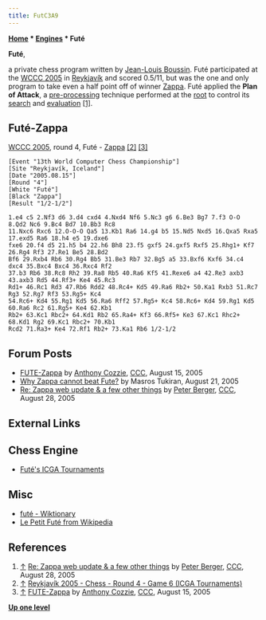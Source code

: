 ```yaml
---
title: FutC3A9
---
```

**[Home](Home "Home") * [Engines](Engines "Engines") * Futé**

**Futé**,

a private chess program written by [Jean-Louis Boussin](Jean-Louis_Boussin "Jean-Louis Boussin"). Futé participated at the [WCCC 2005](WCCC_2005 "WCCC 2005") in [Reykjavík](https://en.wikipedia.org/wiki/Reykjav%C3%ADk) and scored 0.5/11, but was the one and only program to take even a half point off of winner [Zappa](Zappa "Zappa").
Futé applied the **Plan of Attack**, a [pre-processing](Piece-Square_Tables#Preprocessing "Piece-Square Tables") technique performed at the [root](Root "Root") to control its [search](Search "Search") and [evaluation](Evaluation "Evaluation") <a id="cite-note-1" href="#cite-ref-1">[1]</a>.

## Futé-Zappa

[WCCC 2005](WCCC_2005 "WCCC 2005"), round 4, Futé - [Zappa](Zappa "Zappa") <a id="cite-note-2" href="#cite-ref-2">[2]</a>
<a id="cite-note-3" href="#cite-ref-3">[3]</a>

```
[Event "13th World Computer Chess Championship"]
[Site "Reykjavík, Iceland"]
[Date "2005.08.15"]
[Round "4"]
[White "Futé"]
[Black "Zappa"]
[Result "1/2-1/2"]

1.e4 c5 2.Nf3 d6 3.d4 cxd4 4.Nxd4 Nf6 5.Nc3 g6 6.Be3 Bg7 7.f3 O-O 8.Qd2 Nc6 9.Bc4 Bd7 10.Bb3 Rc8 
11.Nxc6 Rxc6 12.O-O-O Qa5 13.Kb1 Ra6 14.g4 b5 15.Nd5 Nxd5 16.Qxa5 Rxa5 17.exd5 Ra6 18.h4 e5 19.dxe6 
fxe6 20.f4 d5 21.h5 b4 22.h6 Bh8 23.f5 gxf5 24.gxf5 Rxf5 25.Rhg1+ Kf7 26.Rg4 Rf3 27.Re1 Be5 28.Bd2 
Bf6 29.Rxb4 Rb6 30.Rg4 Bb5 31.Be3 Rb7 32.Bg5 a5 33.Bxf6 Kxf6 34.c4 dxc4 35.Bxc4 Bxc4 36.Rxc4 Rf2 
37.b3 Rb6 38.Rc8 Rh2 39.Ra8 Rb5 40.Ra6 Kf5 41.Rexe6 a4 42.Re3 axb3 43.axb3 Rd5 44.Rf3+ Ke4 45.Rc3 
Rd1+ 46.Rc1 Rd3 47.Rb6 Rdd2 48.Rc4+ Kd5 49.Ra6 Rb2+ 50.Ka1 Rxb3 51.Rc7 Rg3 52.Rg7 Rf3 53.Rg5+ Kc4 
54.Rc6+ Kd4 55.Rg1 Kd5 56.Ra6 Rff2 57.Rg5+ Kc4 58.Rc6+ Kd4 59.Rg1 Kd5 60.Ra6 Rc2 61.Rg5+ Ke4 62.Kb1 
Rb2+ 63.Kc1 Rbc2+ 64.Kd1 Rb2 65.Ra4+ Kf3 66.Rf5+ Ke3 67.Kc1 Rhc2+ 68.Kd1 Rg2 69.Kc1 Rbc2+ 70.Kb1 
Rcd2 71.Ra3+ Ke4 72.Rf1 Rb2+ 73.Ka1 Rb6 1/2-1/2 

```

## Forum Posts

- [FUTE-Zappa](https://www.stmintz.com/ccc/index.php?id=442363) by [Anthony Cozzie](Anthony_Cozzie "Anthony Cozzie"), [CCC](CCC "CCC"), August 15, 2005
- [Why Zappa cannot beat Fute?](https://www.stmintz.com/ccc/index.php?id=443877) by Masros Tukiran, August 21, 2005
- [Re: Zappa web update & a few other things](https://www.stmintz.com/ccc/index.php?id=445901) by [Peter Berger](Peter_Berger "Peter Berger"), [CCC](CCC "CCC"), August 28, 2005

## External Links

## Chess Engine

- [Futé's ICGA Tournaments](https://www.game-ai-forum.org/icga-tournaments/program.php?id=107)

## Misc

- [futé - Wiktionary](https://en.wiktionary.org/wiki/fut%C3%A9)
- [Le Petit Futé from Wikipedia](https://en.wikipedia.org/wiki/Le_Petit_Fut%C3%A9)

## References

1. <a id="cite-ref-1" href="#cite-note-1">↑</a> [Re: Zappa web update & a few other things](https://www.stmintz.com/ccc/index.php?id=445901) by [Peter Berger](Peter_Berger "Peter Berger"), [CCC](CCC "CCC"), August 28, 2005
1. <a id="cite-ref-2" href="#cite-note-2">↑</a> [Reykjavík 2005 - Chess - Round 4 - Game 6 (ICGA Tournaments)](https://www.game-ai-forum.org/icga-tournaments/round.php?tournament=21&round=4&id=6)
1. <a id="cite-ref-3" href="#cite-note-3">↑</a> [FUTE-Zappa](https://www.stmintz.com/ccc/index.php?id=442363) by [Anthony Cozzie](Anthony_Cozzie "Anthony Cozzie"), [CCC](CCC "CCC"), August 15, 2005

**[Up one level](Engines "Engines")**

